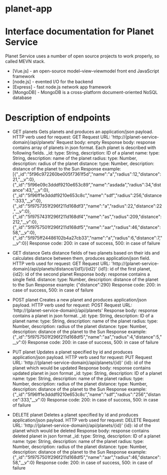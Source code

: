 # planet-app

# Interface documentation for Planet Service

Planet Service uses a number of open source projects to work properly, so called MEVN stack. 

* [Vue.js] - an open-source model–view–viewmodel front end JavaScript framework
* [node.js] - evented I/O for the backend
* [Express] - fast node.js network app framework 
* [MongoDB] - MongoDB is a cross-platform document-oriented NoSQL database


# Description of endpoints

  - GET planets
  Gets planets and produces an application/json payload. 
  HTTP verb used for request: GET
  Request URL: 'http://{planet-service-domain}/api/planets'
  Request body: empty
  Response body: response contains array of planets in json format. Each planet is described with following fields. 
    _id: type: String, description: ID of a planet
    name: type: String, description: name of the planet
    radius: type: Number, description: radius of the planet
    distance: type: Number, description: distance of the planet to the Sun
  Response example: 
[{"_id":"5f96c972260be005f7361f5d","name":"a","radius":12,"distance":21,"__v":0},{"_id":"5f96e09c3dddf9210e653c89","name":"asdada","radius":34,"distance":43,"__v":0},{"_id":"5f96ff1e3dddf9210e653c8c","name":"sdf","radius":256,"distance":333,"__v":0},{"_id":"5f9757351f296f211d168df3","name":"a","radius":22,"distance":22,"__v":0},{"_id":"5f9757431f296f211d168df4","name":"as","radius":209,"distance":212,"__v":0},{"_id":"5f9757501f296f211d168df5","name":"aar","radius":46,"distance":58,"__v":0},{"_id":"5f975ff24486102b4a27cb33","name":"a","radius":6,"distance":7,"__v":0}]
  Response code: 200: in case of success, 500: in case of failure
 
      
  - GET distance 
  Gets distance fields of two planets based on their ids and calculates distance between them, produces application/json field.
  HTTP verb used for request: GET
  Request URL: 'http://{planet-service-domain}/api/planets/distance/{id1}/{id2}'
  {id1}: id of the first planet, {id2}: id of the second planet
  Response body: response contains a single field.
     distance: type: Number, description: distance of the planet to the Sun
  Response example: {"distance":290}
  Response code: 200: in case of success, 500: in case of failure

  - POST planet
   Creates a new planet and produces application/json payload.
  HTTP verb used for request: POST
  Request URL: 'http://{planet-service-domain}/api/planets'
  Response body: response contains a planet in json format. 
    _id: type: String, description: ID of a planet
    name: type: String, description: name of the planet
    radius: type: Number, description: radius of the planet
    distance: type: Number, description: distance of the planet to the Sun
  Response example: {"_id":"5f9757501f296f211d168df5","name":"aa","radius":4,"distance":5,"__v":0}
  Response code: 200: in case of success, 500: in case of failure

  - PUT planet
  Updates a planet specified by id and produces application/json payload.
  HTTP verb used for request: PUT
  Request URL: 'http://{planet-service-domain}/api/planets/{id}'
  {id}: id of the planet which would be updated 
  Response body: response contains updated planet in json format
  _id: type: String, description: ID of a planet
    name: type: String, description: name of the planet
    radius: type: Number, description: radius of the planet
    distance: type: Number, description: distance of the planet to the Sun
  Response example: {"_id":"5f96ff1e3dddf9210e653c8c","name":"sdf","radius":"256","distance":333,"__v":0}
  Response code: 200: in case of success, 500: in case of failure

  - DELETE planet
  Deletes a planet specified by id and produces application/json payload.
  HTTP verb used for request: DELETE
  Request URL: 'http://{planet-service-domain}/api/planets/{id}'
    {id}:  id of the planet which would be deleted
  Response body: response contains deleted planet in json format
    _id: type: String, description: ID of a planet
    name: type: String, description: name of the planet
    radius: type: Number, description: radius of the planet
    distance: type: Number, description: distance of the planet to the Sun
  Response example: {"_id":"5f9757501f296f211d168df5","name":"aar","radius":46,"distance":58,"__v":0}
  Response code: 200: in case of success, 500: in case of failure


